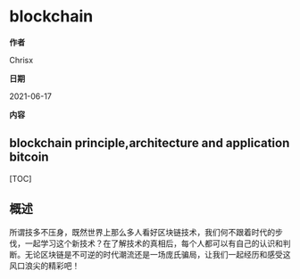 # blockchain

**作者**

Chrisx

**日期**

2021-06-17

**内容**

blockchain principle,architecture and application
bitcoin
---

[TOC]

## 概述

所谓技多不压身，既然世界上那么多人看好区块链技术，我们何不跟着时代的步伐，一起学习这个新技术？在了解技术的真相后，每个人都可以有自己的认识和判断。无论区块链是不可逆的时代潮流还是一场庞氏骗局，让我们一起经历和感受这风口浪尖的精彩吧！

